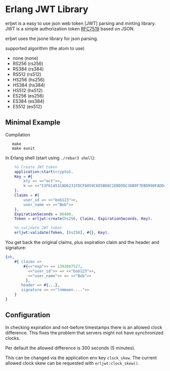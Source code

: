 Erlang JWT Library
==================

erljwt is a easy to use json web token [JWT] parsing and minting library.
JWT is a simple authorization token [RFC7519](https://www.rfc-editor.org/rfc/rfc7519.txt) based on JSON.

erljwt uses the jsone library for json parsing.

supported algorithm (the atom to use)
 - none (none)
 - RS256 (rs256)
 - RS384 (rs384)
 - RS512 (rs512)
 - HS256 (hs256)
 - HS384 (hs384)
 - HS512 (hs512)
 - ES256 (es256)
 - ES384 (es384)
 - ES512 (es512)

## Minimal Example

Compilation
```shell
   make
   make eunit
```

In Erlang shell (start using `./rebar3 shell`):
```erlang
    %% Create JWT token
    application:start(crypto).
    Key = #{
        kty => <<"oct">>,
        k => <<"53F61451CAD6231FDCF6859C6D5B88C1EBD5DC38B9F7EBD990FADD4EB8EB9063">>
    }.
    Claims = #{
        user_id => <<"bob123">>,
        user_name => <<"Bob">>
    }.
    ExpirationSeconds = 86400.
    Token = erljwt:create(hs256, Claims, ExpirationSeconds, Key).

    %% validate JWT token
    erljwt:validate(Token, [hs256], #{}, Key).
```

You get back the original claims, plus expiration claim and the header and signature:

```erlang
{ok,
    #{ claims =>
        #{<<"exp">> => 1392607527,
          <<"user_id">> => <<"bob123">>,
          <<"user_name">> => <<"Bob">>
         },
       header => #{...},
       signature => <<"lnmmaen....">>
    }
}
```

## Configuration

In checking expiration and not-before timestamps there is an allowed clock difference.
This fixes the problem that servers might not have synchronized clocks.

Per default the allowed difference is 300 seconds (5 minutes).

This can be changed via the application env key `clock_skew`. The current allowed
clock skew can be requested with `erljwt:clock_skew()`.
